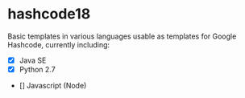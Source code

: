 # hashcode18
Basic templates in various languages usable as templates for Google Hashcode, currently including:
- [x] Java SE 
- [x] Python 2.7
- [] Javascript (Node)
